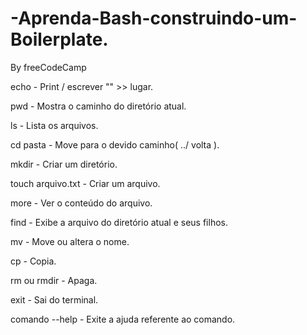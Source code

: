 # -Aprenda-Bash-construindo-um-Boilerplate.
By freeCodeCamp

echo                   - Print / escrever   "" >> lugar.

pwd                    - Mostra o caminho do diretório atual.

ls                     - Lista os arquivos.

cd pasta               - Move para o devido caminho( ../ volta ).

mkdir <nome>           - Criar um diretório.

touch arquivo.txt      - Criar um arquivo.

more <arquivo>         - Ver o conteúdo do arquivo.

find                   - Exibe a arquivo do diretório atual e seus filhos.

mv <arquivo><path>     - Move ou altera o nome.

cp <arquivo><path>     - Copia.

rm ou rmdir            - Apaga.

exit                   - Sai do terminal.

comando --help         - Exite a ajuda referente ao comando.

